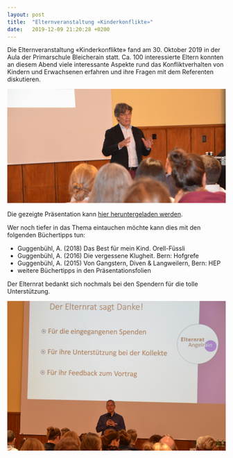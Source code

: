 ```yaml
---
layout: post
title:  "Elternveranstaltung «Kinderkonflikte»"
date:   2019-12-09 21:20:28 +0200
---
```


Die Elternveranstaltung «Kinderkonflikte» fand am 30. Oktober 2019 in der Aula der Primarschule Bleicherain statt. Ca. 100 interessierte Eltern konnten an diesem Abend viele interessante Aspekte rund das Konfliktverhalten von Kindern und Erwachsenen erfahren und ihre Fragen mit dem Referenten diskutieren.

![](/assets/images/kinderkonflikte_2019-1.jpg)

Die gezeigte Präsentation kann [hier heruntergeladen werden](/assets/files/Freiraum_oder_Grenzen_19_Lenzburg.pdf).

Wer noch tiefer in das Thema eintauchen möchte kann dies mit den folgenden Büchertipps tun:
-   Guggenbühl, A. (2018) Das Best für mein Kind. Orell-Füssli
-   Guggenbühl, A. (2016) Die vergessene Klugheit. Bern: Hofgrefe
-   Guggenbühl, A. (2015) Von Gangstern, Diven & Langweilern, Bern: HEP
-   weitere Büchertipps in den Präsentationsfolien

Der Elternrat bedankt sich nochmals bei den Spendern für die tolle Unterstützung.

![](/assets/images/kinderkonflikte_2019-2.jpg)

